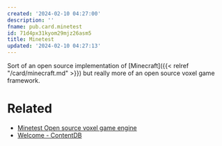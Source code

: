 ```yaml
---
created: '2024-02-10 04:27:00'
description: ''
fname: pub.card.minetest
id: 71d4px31kyom29mjz26asm5
title: Minetest
updated: '2024-02-10 04:27:13'
---
```


Sort of an open source implementation of [Minecraft]({{< relref "/card/minecraft.md" >}}) but really more of an open source voxel game framework.

# Related

- [Minetest Open source voxel game engine](https://www.minetest.net/)
- [Welcome - ContentDB](https://content.minetest.net/)